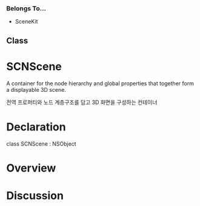 ### Belongs To...
- SceneKit

## Class
# SCNScene

A container for the node hierarchy and global properties that together form a displayable 3D scene.

전역 프로퍼티와 노드 계층구조를 담고 3D 화면을 구성하는 컨테이너

# Declaration
class SCNScene : NSObject


# Overview

# Discussion


